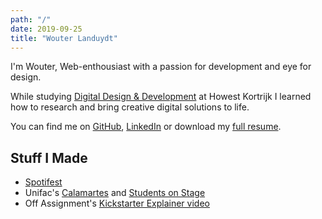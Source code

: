 ```yaml
---
path: "/"
date: 2019-09-25
title: "Wouter Landuydt"
---
```


I'm Wouter, Web-enthousiast with a passion for development and eye for design.

While studying [Digital Design & Development][link-devine] at Howest Kortrijk I learned how to research and bring creative digital solutions to life.

You can find me on [GitHub][link-github], [LinkedIn][link-linkedin] or download my [full resume][link-resume].

## Stuff I Made

- [Spotifest][link-spotifest]
- Unifac's [Calamartes][link-calamartes] and [Students on Stage][link-sos]
- Off Assignment's [Kickstarter Explainer video][link-off_assignment]

[link-devine]: https://www.placeholder.com
[link-github]: https://www.placeholder.com
[link-linkedin]: https://www.placeholder.com
[link-resume]: https://www.placeholder.com
[link-spotifest]: https://www.placeholder.com
[link-calamartes]: https://www.placeholder.com
[link-sos]: https://www.placeholder.com
[link-off_assignment]: https://www.placeholder.com
